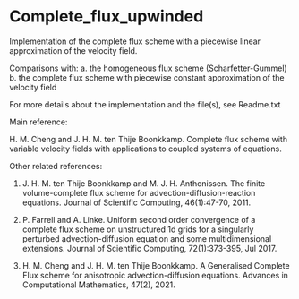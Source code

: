 # Complete_flux_upwinded

Implementation of the complete flux scheme with a piecewise linear approximation of the velocity field.

Comparisons with:
a. the homogeneous flux scheme (Scharfetter-Gummel)
b. the complete flux scheme with piecewise constant approximation of the velocity field

For more details about the implementation and the file(s), see Readme.txt

Main reference: 

H. M. Cheng and J. H. M. ten Thije Boonkkamp. Complete flux scheme with variable velocity fields with applications to coupled systems of equations.

Other related references:

1. J. H. M. ten Thije Boonkkamp and M. J. H. Anthonissen. The finite volume-complete flux
scheme for advection-diffusion-reaction equations. Journal of Scientific Computing, 46(1):47-70, 2011.

2. P. Farrell and A. Linke. Uniform second order convergence of a complete flux scheme on
unstructured 1d grids for a singularly perturbed advection-diffusion equation and some multidimensional extensions. 
Journal of Scientific Computing, 72(1):373-395, Jul 2017.

3. H. M. Cheng and J. H. M. ten Thije Boonkkamp. A Generalised Complete Flux scheme for
anisotropic advection-diffusion equations. Advances in Computational Mathematics, 47(2), 2021.

